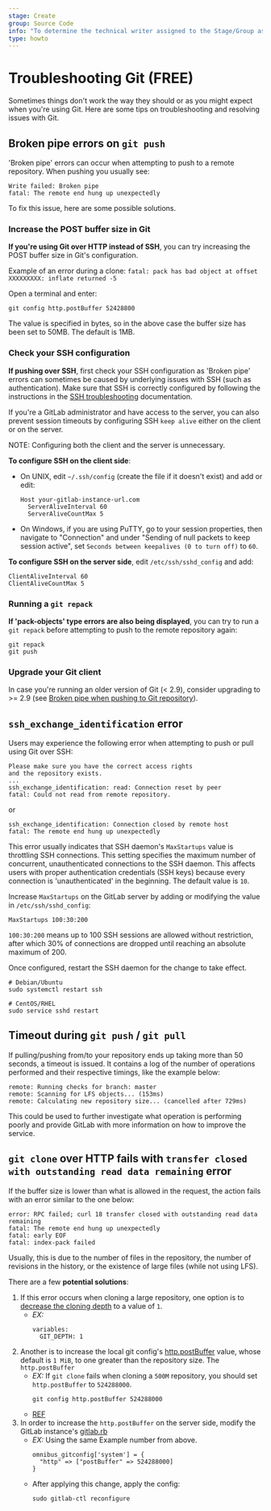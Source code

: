 ```yaml
---
stage: Create
group: Source Code
info: "To determine the technical writer assigned to the Stage/Group associated with this page, see https://about.gitlab.com/handbook/engineering/ux/technical-writing/#assignments"
type: howto
---
```


# Troubleshooting Git **(FREE)**

Sometimes things don't work the way they should or as you might expect when
you're using Git. Here are some tips on troubleshooting and resolving issues
with Git.

## Broken pipe errors on `git push`

'Broken pipe' errors can occur when attempting to push to a remote repository.
When pushing you usually see:

```plaintext
Write failed: Broken pipe
fatal: The remote end hung up unexpectedly
```

To fix this issue, here are some possible solutions.

### Increase the POST buffer size in Git

**If you're using Git over HTTP instead of SSH**, you can try increasing the POST buffer size in Git's
configuration.

Example of an error during a clone:
`fatal: pack has bad object at offset XXXXXXXXX: inflate returned -5`

Open a terminal and enter:

```shell
git config http.postBuffer 52428800
```

The value is specified in bytes, so in the above case the buffer size has been
set to 50MB. The default is 1MB.

### Check your SSH configuration

**If pushing over SSH**, first check your SSH configuration as 'Broken pipe'
errors can sometimes be caused by underlying issues with SSH (such as
authentication). Make sure that SSH is correctly configured by following the
instructions in the [SSH troubleshooting](../../ssh/README.md#troubleshooting-ssh-connections) documentation.

If you're a GitLab administrator and have access to the server, you can also prevent
session timeouts by configuring SSH `keep alive` either on the client or on the server.

NOTE:
Configuring both the client and the server is unnecessary.

**To configure SSH on the client side**:

- On UNIX, edit `~/.ssh/config` (create the file if it doesn't exist) and
  add or edit:

  ```plaintext
  Host your-gitlab-instance-url.com
    ServerAliveInterval 60
    ServerAliveCountMax 5
  ```

- On Windows, if you are using PuTTY, go to your session properties, then
  navigate to "Connection" and under "Sending of null packets to keep
  session active", set `Seconds between keepalives (0 to turn off)` to `60`.

**To configure SSH on the server side**, edit `/etc/ssh/sshd_config` and add:

```plaintext
ClientAliveInterval 60
ClientAliveCountMax 5
```

### Running a `git repack`

**If 'pack-objects' type errors are also being displayed**, you can try to
run a `git repack` before attempting to push to the remote repository again:

```shell
git repack
git push
```

### Upgrade your Git client

In case you're running an older version of Git (< 2.9), consider upgrading
to >= 2.9 (see [Broken pipe when pushing to Git repository](https://stackoverflow.com/questions/19120120/broken-pipe-when-pushing-to-git-repository/36971469#36971469)).

## `ssh_exchange_identification` error

Users may experience the following error when attempting to push or pull
using Git over SSH:

```plaintext
Please make sure you have the correct access rights
and the repository exists.
...
ssh_exchange_identification: read: Connection reset by peer
fatal: Could not read from remote repository.
```

or

```plaintext
ssh_exchange_identification: Connection closed by remote host
fatal: The remote end hung up unexpectedly
```

This error usually indicates that SSH daemon's `MaxStartups` value is throttling
SSH connections. This setting specifies the maximum number of concurrent, unauthenticated
connections to the SSH daemon. This affects users with proper authentication
credentials (SSH keys) because every connection is 'unauthenticated' in the
beginning. The default value is `10`.

Increase `MaxStartups` on the GitLab server
by adding or modifying the value in `/etc/ssh/sshd_config`:

```plaintext
MaxStartups 100:30:200
```

`100:30:200` means up to 100 SSH sessions are allowed without restriction,
after which 30% of connections are dropped until reaching an absolute maximum of 200.

Once configured, restart the SSH daemon for the change to take effect.

```shell
# Debian/Ubuntu
sudo systemctl restart ssh

# CentOS/RHEL
sudo service sshd restart
```

## Timeout during `git push` / `git pull`

If pulling/pushing from/to your repository ends up taking more than 50 seconds,
a timeout is issued. It contains a log of the number of operations performed
and their respective timings, like the example below:

```plaintext
remote: Running checks for branch: master
remote: Scanning for LFS objects... (153ms)
remote: Calculating new repository size... (cancelled after 729ms)
```

This could be used to further investigate what operation is performing poorly
and provide GitLab with more information on how to improve the service.

## `git clone` over HTTP fails with `transfer closed with outstanding read data remaining` error

If the buffer size is lower than what is allowed in the request, the action fails with an error similar to the one below:

```plaintext
error: RPC failed; curl 18 transfer closed with outstanding read data remaining
fatal: The remote end hung up unexpectedly
fatal: early EOF
fatal: index-pack failed
```

Usually, this is due to the number of files in the repository, the number of revisions in the history, or the existence of large files (while not using LFS).

There are a few **potential solutions**:
1. If this error occurs when cloning a large repository, one option is to [decrease the cloning depth](https://docs.gitlab.com/ee/ci/large_repositories/#shallow-cloning) to a value of `1`. 
   - _EX:_ 
     ```shell
     variables:
       GIT_DEPTH: 1
     ```
1. Another is to increase the local git config's [http.postBuffer](https://git-scm.com/docs/git-config#Documentation/git-config.txt-httppostBuffer) value, whose default is `1 MiB`, to one greater than the repository size. The `http.postBuffer` 
   - _EX:_ If `git clone` fails when cloning a `500M` repository, you should set `http.postBuffer` to `524288000`. 
     ```shell
     git config http.postBuffer 524288000
     ```
   - [REF](https://git-scm.com/docs/git-config#Documentation/git-config.txt-httppostBuffer)
1. In order to increase the `http.postBuffer` on the server side, modify the GitLab instance's [gitlab.rb](https://gitlab.com/gitlab-org/omnibus-gitlab/-/blob/13.5.1+ee.0/files/gitlab-config-template/gitlab.rb.template#L1435-1455)
   - _EX:_ Using the same Example number from above.
     ```shell
     omnibus_gitconfig['system'] = {
       "http" => ["postBuffer" => 524288000]
     }
     ```
   - After applying this change, apply the config:
     ```shell
     sudo gitlab-ctl reconfigure
     ```
